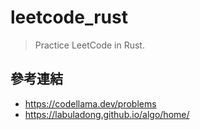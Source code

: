 # leetcode_rust
> Practice LeetCode in Rust.

## 參考連結
- https://codellama.dev/problems
- https://labuladong.github.io/algo/home/

